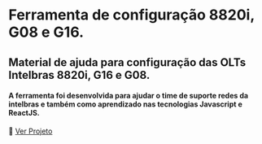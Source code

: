 # Ferramenta de configuração 8820i, G08 e G16.
 
## Material de ajuda para configuração das OLTs Intelbras 8820i, G16 e G08.

#### A ferramenta foi desenvolvida para ajudar o time de suporte redes da intelbras e também como aprendizado nas tecnologias Javascript e ReactJS. 

🔗 [Ver Projeto](https://gpon.felipecoutinho.com) 
